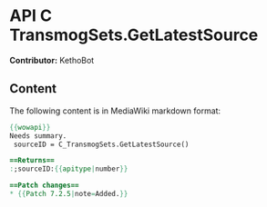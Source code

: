 # API C TransmogSets.GetLatestSource

**Contributor:** KethoBot

## Content

The following content is in MediaWiki markdown format:

```mediawiki
{{wowapi}}
Needs summary.
 sourceID = C_TransmogSets.GetLatestSource()

==Returns==
:;sourceID:{{apitype|number}}

==Patch changes==
* {{Patch 7.2.5|note=Added.}}
```